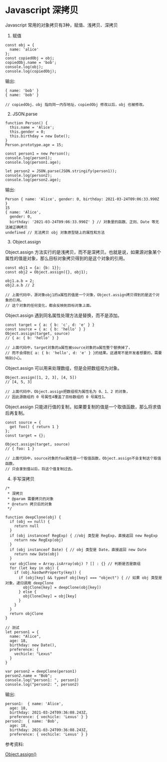 # Javascript 深拷贝

Javascript 常用的对象拷贝有3种，赋值、浅拷贝、深拷贝


1. 赋值

```
const obj = {
  name: 'alice'
};
const copiedObj = obj;
copiedObj.name = 'bob';
console.log(obj);
console.log(copiedObj);
```

输出:

```
{ name: 'bob' }
{ name: 'bob' }

// copiedObj、obj 指向同一内存地址，copiedObj 修改以后，obj 也被修改。
```


2. JSON.parse

```
function Person() {
  this.name = 'Alice';
  this.gender = 0;
  this.birthday = new Date();
}
Person.prototype.age = 15;

const person1 = new Person();
console.log(person1);
console.log(person1.age);

let person2 = JSON.parse(JSON.stringify(person1));
console.log(person2);
console.log(person2.age);

```

输出:

```
Person { name: 'Alice', gender: 0, birthday: 2021-03-24T09:06:33.990Z }
15
{ name: 'Alice',
  gender: 0,
  birthday: '2021-03-24T09:06:33.990Z' } // 对象里的函数、正则、Date 等无法被正确拷贝
undefined // 无法拷贝 obj 对象原型链上的属性和方法
```


3. Object.assign

Object.assign 方法实行的是浅拷贝，而不是深拷贝。也就是说，如果源对象某个属性的值是对象，那么目标对象拷贝得到的是这个对象的引用。

```
const obj1 = {a: {b: 1}};
const obj2 = Object.assign({}, obj1);

obj1.a.b = 2;
obj2.a.b // 2

// 上面代码中，源对象obj1的a属性的值是一个对象，Object.assign拷贝得到的是这个对象的引用。
// 这个对象的任何变化，都会反映到目标对象上面。
```


Object.assign 遇到同名属性处理方法是替换，而不是添加。

```
const target = { a: { b: 'c', d: 'e' } }
const source = { a: { b: 'hello' } }
Object.assign(target, source)
// { a: { b: 'hello' } }

// 上面代码中，target对象的a属性被source对象的a属性整个替换掉了，
// 而不会得到{ a: { b: 'hello', d: 'e' } }的结果。这通常不是开发者想要的，需要特别小心。
```

Object.assign 可以用来处理数组，但是会把数组视为对象。

```
Object.assign([1, 2, 3], [4, 5])
// [4, 5, 3]

// 上面代码中，Object.assign把数组视为属性名为 0、1、2 的对象，
// 因此源数组的 0 号属性4覆盖了目标数组的 0 号属性1。
```

Object.assign 只能进行值的复制，如果要复制的值是一个取值函数，那么将求值后再复制。

```
const source = {
  get foo() { return 1 }
};
const target = {};

Object.assign(target, source)
// { foo: 1 }

// 上面代码中，source对象的foo属性是一个取值函数，Object.assign不会复制这个取值函数，
// 只会拿到值以后，将这个值复制过去。
```

4. 手写深拷贝

```
/*
 * 深拷贝
 * @param 需要拷贝的对象
 * @return 拷贝后的对象
 */

function deepClone(obj) {
  if (obj == null) {
    return null
  }
  if (obj instanceof RegExp) { //obj 类型是 RegExp，直接返回 new RegExp
    return new RegExp(obj)
  }
  if (obj instanceof Date) { // obj 类型是 Date，直接返回 new Date
    return new Date(obj)
  }
  var objClone = Array.isArray(obj) ? [] : {} // 判断是否是数组
  for (let key in obj) {
    if (obj.hasOwnProperty(key)) {
      if (obj[key] && typeof obj[key] === "object") { // 如果 obj 类型是对象，递归调用 deepClone
        objClone[key] = deepClone(obj[key])
      } else {
        objClone[key] = obj[key]
      }
    }
  }
  return objClone
}

// 测试
let person1 = {
  name: "Alice",
  age: 18,
  birthday: new Date(),
  preference: {
    vechicle: "Lexus"
  }
}

var person2 = deepClone(person1)
person2.name = "Bob";
console.log("person1: ", person1)
console.log("person2: ", person2)
```

输出:

```
person1:  { name: 'Alice',
  age: 18,
  birthday: 2021-03-24T09:36:08.243Z,
  preference: { vechicle: 'Lexus' } }
person2:  { name: 'Bob',
  age: 18,
  birthday: 2021-03-24T09:36:08.243Z,
  preference: { vechicle: 'Lexus' } }
```

参考资料:

[Object.assign()](https://www.jianshu.com/p/d5f572dd3776)

